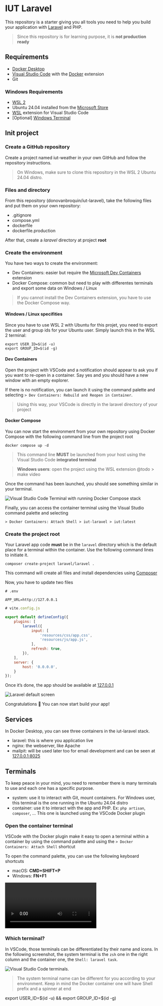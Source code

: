 # IUT Laravel
This repository is a starter giving you all tools you need to help you build your application with [Laravel](https://laravel.com) and PHP.

> Since this repository is for learning purpose, it is **not production ready**

## Requirements
- [Docker Desktop](https://www.docker.com/products/docker-desktop/)
- [Visual Studio Code](https://code.visualstudio.com/download) with the [Docker](https://marketplace.visualstudio.com/items?itemName=ms-azuretools.vscode-docker) extension
- Git

### Windows Requirements
- [WSL 2](https://learn.microsoft.com/fr-fr/windows/wsl/install)
- Ubuntu 24.04 installed from the [Microsoft Store](https://apps.microsoft.com/detail/9nz3klhxdjp5?hl=fr-fr&gl=FR)
- [WSL](https://marketplace.visualstudio.com/items?itemName=ms-vscode-remote.remote-wsl) extension for Visual Studio Code
- [Optional] [Windows Terminal](https://apps.microsoft.com/detail/9n0dx20hk701?hl=fr-FR&gl=FR)

## Init project
### Create a GitHub repository
Create a project named iut-weather in your own GitHub and follow the repository instructions.

> On Windows, make sure to clone this repository in the WSL 2 Ubuntu 24.04 distro.

### Files and directory
From this repository (donovanbroquin/iut-laravel), take the following files and put them on your own repository:

- .gitignore
- compose.yml
- dockerfile
- dockerfile.production

After that, create a *laravel* directory at project **root**

### Create the environment
You have two ways to create the environment:
- Dev Containers: easier but require the [Microsoft Dev Containers](https://marketplace.visualstudio.com/items?itemName=ms-vscode-remote.remote-containers) extension
- Docker Compose: common but need to play with differentes terminals and export some data on Windows / Linux

> If you cannot install the Dev Containers extension, you have to use the Docker Compose way.

#### Windows / Linux specifities
Since you have to use WSL 2 with Ubuntu for this projet, you need to export the user and group ids for your Ubuntu user.
Simply launch this in the WSL 2 terminal:

```shell
export USER_ID=$(id -u)
export GROUP_ID=$(id -g)
```

#### Dev Containers
Open the project with VSCode and a notification should appear to ask you if you want to re-open in a container. 
Say yes and you should have a new window with an empty explorer.

If there is no notification, you can launch it using the command palette and selecting `> Dev Containers: Rebuild and Reopen in Container`.

> Using this way, your VSCode is directly in the laravel directory of your project

#### Docker Compose
You can now start the environment from your own repository using Docker Compose with the following command line from the project root

```shell
docker compose up -d
```

> This command line **MUST** be launched from your host using the Visual Studio Code **integrated terminal**

> **Windows users**: open the project using the WSL extension @todo > make video

Once the command has been launched, you should see something similar in your terminal.

![Visual Studio Code Terminal with running Docker Compose stack](https://github.com/dbroquin/iut-laravel/blob/3b34647736b46b267ab39823bb5608e8f5d23073/screenshots/docker-compose-launched.png?raw=true)

Finally, you can access the container terminal using the Visual Studio command palette and selecting

```shell
> Docker Containers: Attach Shell > iut-laravel > iut:latest
```

### Create the project root
Your Laravel app code **must** be in the `laravel` directory which is the default place for a terminal within the container. 
Use the following command lines to initiate it.

```shell
composer create-project laravel/laravel .
```

This command will create all files and install dependencies using [Composer](https://getcomposer.org/doc/00-intro.md)

Now, you have to update two files

```env
# .env

APP_URL=http://127.0.0.1
```

```javascript
# vite.config.js

export default defineConfig({
    plugins: [
        laravel({
            input: [
                'resources/css/app.css',
                'resources/js/app.js',
            ],
            refresh: true,
        }),
    ],
    server: {
        host: '0.0.0.0',
    }
});
```

Once it’s done, the app should be available at [127.0.0.1](http://127.0.0.1)

![Laravel default screen](https://github.com/dbroquin/iut-laravel/blob/3b34647736b46b267ab39823bb5608e8f5d23073/screenshots/laravel-ready.png?raw=true)

Congratulations 🎉 You can now start build your app!

## Services
In Docker Desktop, you can see three containers in the iut-laravel stack.
- laravel: this is where you application live
- nginx: the webserver, like Apache
- mailpit: will be used later too for email development and can be seen at [127.0.0.1:8025](http://127.0.0.1:8025)

## Terminals
To keep peace in your mind, you need to remember there is many terminals to use and each one has a specific purpose.

- system: use it to interact with Git, mount containers. For Windows user, this terminal is the one running in the Ubuntu 24.04 distro
- container: use it to interact with the app and PHP. Ex: `php artisan`, `composer`, ... This one is launched using the VSCode Docker plugin

### Open the container terminal
VSCode with the Docker plugin make it easy to open a terminal within a container by using the command palette and using the `> Docker Containers: Attach Shell` shortcut

To open the command palette, you can use the following keyboard shortcuts
- macOS: **CMD+SHIFT+P**
- Windows: **FN+F1**

![Visual Studio Code open container terminal](https://github.com/dbroquin/iut-laravel/blob/624b5e34d1e5cc41b9e5f9c7262f9247e28c5e92/screenshots/vscode-open-container-terminal.mov?raw=true)

### Which terminal?
In VSCode, those terminals can be differentiated by their name and icons.
In the following screenshot, the system terminal is the `zsh` one in the right column and the container one, the `Shell: laravel task`.

![Visual Studio Code terminals.](https://github.com/dbroquin/iut-laravel/blob/624b5e34d1e5cc41b9e5f9c7262f9247e28c5e92/screenshots/vscode-terminals.png?raw=true)

> The system terminal name can be different for you according to your environment. Keep in mind the Docker container one will have Shell prefix and a spinner at end
























export USER_ID=$(id -u) && export GROUP_ID=$(id -g)